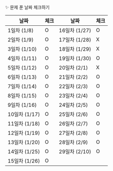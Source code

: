 ✨ 문제 푼 날짜 체크하기

| 날짜 | 체크 | 날짜 | 체크 |
| --- | --- | --- | --- |
| 1일차 (1/8) | O | 16일차 (1/27) | O | 
| 2일차 (1/9) | O | 17일차 (1/28) | X | 
| 3일차 (1/10) | O | 18일차 (1/29) | X | 
| 4일차 (1/11) | O | 19일차 (1/30) | O |
| 5일차 (1/12) | O | 20일차 (2/1) | X | 
| 6일차 (1/13) | O | 21일차 (2/2) | O |  
| 7일차 (1/14) | O | 22일차 (2/3) | O |
| 8일차 (1/15) | O | 23일차 (2/4) | O |
| 9일차 (1/16) | O | 24일차 (2/5) | O |
| 10일차 (1/17) | O | 25일차 (2/6) | O |
| 11일차 (1/18) | O | 26일차 (2/7) | O |
| 12일차 (1/19) | O | 27일차 (2/8) | O |
| 13일차 (1/20) | O | 28일차 (2/9) | O |
| 14일차 (1/25) | O | 29일차 (2/10) | O |
| 15일차 (1/26) | O |